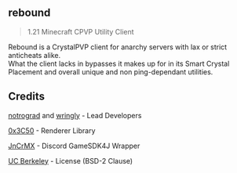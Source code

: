 

## rebound 
> 1.21 Minecraft CPVP Utility Client 

Rebound is a CrystalPVP client for anarchy servers with lax or strict anticheats alike. \
What the client lacks in bypasses it makes up for in its Smart Crystal Placement and overall unique and non ping-dependant utilities. 

## Credits
[notrograd](https://github.com/notrograd) and [wringly](https://github.com/10trips) - Lead Developers 

[0x3C50](https://github.com/0x3C50) - Renderer Library 

[JnCrMX](https://github.com/JnCrMx) - Discord GameSDK4J Wrapper

[UC Berkeley](https://berkeley.edu) - License (BSD-2 Clause)
